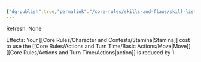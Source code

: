 ```yaml
---
{"dg-publish":true,"permalink":"/core-rules/skills-and-flaws/skill-list/agility/rank-6/moving-as-breathing/"}
---
```


Refresh: None

Effects:
Your [[Core Rules/Character and Contests/Stamina\|Stamina]] cost to use the [[Core Rules/Actions and Turn Time/Basic Actions/Move\|Move]] [[Core Rules/Actions and Turn Time/Actions\|action]] is reduced by 1.